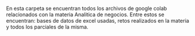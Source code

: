 En esta carpeta se encuentran todos los archivos de google colab relacionados con la materia Analitica de negocios. Entre estos se encuentran: bases de datos de excel usadas, retos realizados en la materia y todos los parciales de la misma.

